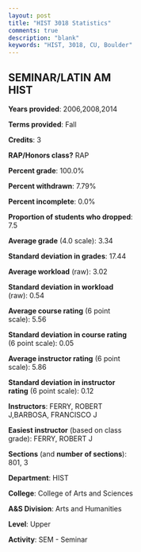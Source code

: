 ```yaml
---
layout: post
title: "HIST 3018 Statistics"
comments: true
description: "blank"
keywords: "HIST, 3018, CU, Boulder"
--- 
```

<head>
<script src="https://ajax.googleapis.com/ajax/libs/jquery/2.1.3/jquery.min.js"></script>
<script src="https://dl.dropboxusercontent.com/s/pc42nxpaw1ea4o9/highcharts.js?dl=0"></script>
<!-- <script src="../assets/js/highcharts.js"></script> -->
<style type="text/css">@font-face {
	font-family: "Bebas Neue";
	src: url(https://www.filehosting.org/file/details/544349/BebasNeue%20Regular.otf) format("opentype");
	}
	h1.Bebas { 
		font-family: "Bebas Neue", Verdana, Tahoma;
	}
</style>
</head>
<body>
	<div id="container" style="float: right; width: 45%; height: 88%; margin-left: 2.5%; margin-right: 2.5%;"></div>
	<script language="JavaScript">
		$(document).ready(function() {
		var chart = {type: 'column'};
		var title = {text: 'Grade Distribution'};
		var xAxis = {categories: ['A','B','C','D','F'],crosshair: true};
		var yAxis = {min: 0,title: {text: 'Percentage'}};
		var tooltip = {headerFormat: '<center><b><span style="font-size:20px">{point.key}</span></b></center>',
		               pointFormat: '<td style="padding:0"><b>{point.y:.1f}%</b></td>',
		               footerFormat: '</table>',shared: true,useHTML: true};
		var plotOptions = {column: {pointPadding: 0.0,borderWidth: 0}};  
		var credits = {enabled: false};var series= [{name: 'Percent',data: [54.05,35.14,8.11,2.7,0.0,]}];
		var json = {};
		json.chart = chart;
		json.title = title;
		json.tooltip = tooltip;
		json.xAxis = xAxis;
		json.yAxis = yAxis;  
		json.series = series;
		json.plotOptions = plotOptions;  
		json.credits = credits;
		$('#container').highcharts(json);
	});
	</script>
</body>
			   
## SEMINAR/LATIN AM HIST

**Years provided**: 2006,2008,2014

**Terms provided**: Fall

**Credits**: 3

**RAP/Honors class?** RAP

**Percent grade**: 100.0%

**Percent withdrawn**: 7.79%

**Percent incomplete**: 0.0%

**Proportion of students who dropped**: 7.5

**Average grade** (4.0 scale): 3.34

**Standard deviation in grades**: 17.44

**Average workload** (raw): 3.02

**Standard deviation in workload** (raw): 0.54

**Average course rating** (6 point scale): 5.56

**Standard deviation in course rating** (6 point scale): 0.05

**Average instructor rating** (6 point scale): 5.86

**Standard deviation in instructor rating** (6 point scale): 0.12

**Instructors**: FERRY, ROBERT J,BARBOSA, FRANCISCO J

**Easiest instructor** (based on class grade): FERRY, ROBERT J

**Sections** (and **number of sections**): 801, 3

**Department**: HIST

**College**: College of Arts and Sciences

**A&S Division**: Arts and Humanities

**Level**: Upper

**Activity**: SEM - Seminar